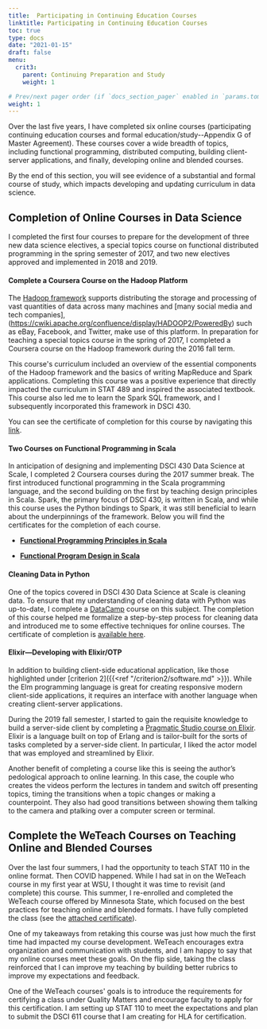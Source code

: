 ```yaml
---
title:  Participating in Continuing Education Courses
linktitle: Participating in Continuing Education Courses
toc: true
type: docs
date: "2021-01-15"
draft: false
menu:
  crit3:
    parent: Continuing Preparation and Study
    weight: 1

# Prev/next pager order (if `docs_section_pager` enabled in `params.toml`)
weight: 1
---
```


Over the last five years, I have completed six online courses (participating
continuing education courses and formal education/study--Appendix G of Master
Agreement). These courses cover a wide breadth of topics, including
functional programming, distributed computing, building client-server
applications, and finally, developing online and blended courses.

By the end of this section, you will see evidence of a substantial and formal
course of study, which impacts developing and updating curriculum in data
science.

## Completion of Online Courses in Data Science

I completed the first four courses to prepare for the development of three
new data science electives, a special topics course on functional distributed
programming in the spring semester of 2017, and two new electives approved
and implemented in 2018 and 2019.

#### Complete a Coursera Course on the Hadoop Platform

The [Hadoop framework](https://hadoop.apache.org) supports distributing the
storage and processing of vast quantities of data across many machines and
[many social media and tech
companies],(https://cwiki.apache.org/confluence/display/HADOOP2/PoweredBy)
such as eBay, Facebook, and Twitter, make use of this platform. In
preparation for teaching a special topics course in the spring of 2017, I
completed a Coursera course on the Hadoop framework during the 2016 fall
term.

This course's curriculum included an overview of the essential components of
the Hadoop framework and the basics of writing MapReduce and Spark
applications. Completing this course was a positive experience that directly
impacted the curriculum in STAT 489 and inspired the associated textbook.
This course also led me to learn the Spark SQL framework, and I subsequently
incorporated this framework in DSCI 430.

You can see the certificate of completion for this course by navigating this
[link](https://www.coursera.org/account/accomplishments/certificate/QRTQKUPSZDRY).


#### Two Courses on Functional Programming in Scala

In anticipation of designing and implementing DSCI 430 Data Science at Scale,
I completed 2 Coursera courses during the 2017 summer break. The first
introduced functional programming in the Scala programming language, and the
second building on the first by teaching design principles in Scala. Spark,
the primary focus of DSCI 430, is written in Scala, and while this course
uses the Python bindings to Spark, it was still beneficial to learn about the
underpinnings of the framework. Below you will find the certificates for the
completion of each course.

-   [**Functional Programming Principles in
    Scala**](https://www.coursera.org/account/accomplishments/certificate/FJSWZZK7DMF7)

-   [**Functional Program Design in
    Scala**](https://www.coursera.org/account/accomplishments/certificate/JY34BG86VHC5)

#### Cleaning Data in Python

One of the topics covered in DSCI 430 Data Science at Scale is cleaning data.
To ensure that my understanding of cleaning data with Python was up-to-date,
I complete a [DataCamp](www.datacamp.com) course on this subject. The
completion of this course helped me formalize a step-by-step process for
cleaning data and introduced me to some effective techniques for online
courses. The certificate of completion is [available
here](testimonial/data_camp_data_cleaning.pdf).

#### Elixir—Developing with Elixir/OTP

In addition to building client-side educational application, like those
highlighted under [criterion 2]({{<ref "/criterion2/software.md" >}}). While
the Elm programming language is great for creating responsive modern
client-side applications, it requires an interface with another language when
creating client-server applications. 

During the 2019 fall semester, I started to gain the requisite knowledge to
build a server-side client by completing a [Pragmatic Studio course on
Elixir](https://pragmaticstudio.com/courses/elixir). Elixir is a language
built on top of Erlang and is tailor-built for the sorts of tasks completed
by a server-side client. In particular, I liked the actor model that was
employed and streamlined by Elixir.

Another benefit of completing a course like this is seeing the author’s
pedological approach to online learning. In this case, the couple who creates
the videos perform the lectures in tandem and switch off presenting topics,
timing the transitions when a topic changes or making a counterpoint. They
also had good transitions between showing them talking to the camera and
ptalking over a computer screen or terminal.

## Complete the WeTeach Courses on Teaching Online and Blended Courses

Over the last four summers, I had the opportunity to teach STAT 110 in the
online format. Then COVID happened. While I had sat in on the WeTeach course
in my first year at WSU, I thought it was time to revisit (and complete) this
course. This summer, I re-enrolled and completed the WeTeach course offered
by Minnesota State, which focused on the best practices for teaching online
and blended formats. I have fully completed the class (see the [attached
certificate](/testimonial/WeTeachCertificate.pdf)).

One of my takeaways from retaking this course was just how much the first
time had impacted my course development. WeTeach encourages extra
organization and communication with students, and I am happy to say that my
online courses meet these goals. On the flip side, taking the class
reinforced that I can improve my teaching by building better rubrics to
improve my expectations and feedback.

One of the WeTeach courses' goals is to introduce the requirements for
certifying a class under Quality Matters and encourage faculty to apply for
this certification. I am setting up STAT 110 to meet the expectations and
plan to submit the DSCI 611 course that I am creating for HLA for
certification.
